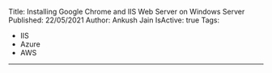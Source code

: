 Title: Installing Google Chrome and IIS Web Server on Windows Server
Published: 22/05/2021
Author: Ankush Jain
IsActive: true
Tags:
  - IIS
  - Azure
  - AWS
---
